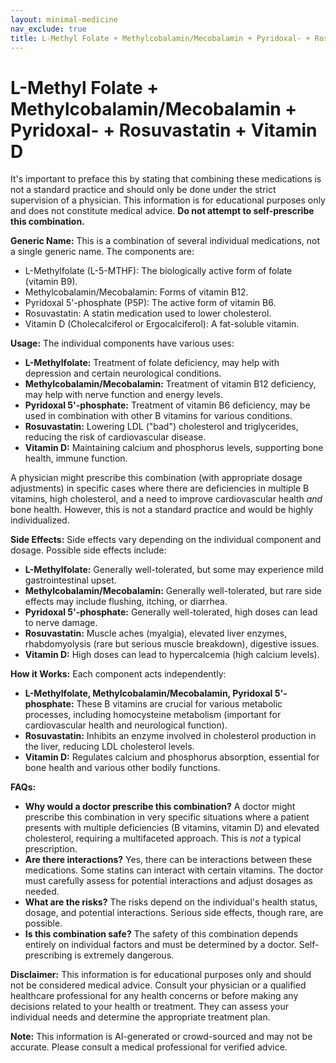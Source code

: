 ```yaml
---
layout: minimal-medicine
nav_exclude: true
title: L-Methyl Folate + Methylcobalamin/Mecobalamin + Pyridoxal- + Rosuvastatin + Vitamin D
---
```


# L-Methyl Folate + Methylcobalamin/Mecobalamin + Pyridoxal- + Rosuvastatin + Vitamin D

It's important to preface this by stating that combining these medications is not a standard practice and should only be done under the strict supervision of a physician.  This information is for educational purposes only and does not constitute medical advice.  **Do not attempt to self-prescribe this combination.**

**Generic Name:**  This is a combination of several individual medications, not a single generic name.  The components are:

* L-Methylfolate (L-5-MTHF):  The biologically active form of folate (vitamin B9).
* Methylcobalamin/Mecobalamin:  Forms of vitamin B12.
* Pyridoxal 5'-phosphate (P5P):  The active form of vitamin B6.
* Rosuvastatin: A statin medication used to lower cholesterol.
* Vitamin D (Cholecalciferol or Ergocalciferol): A fat-soluble vitamin.

**Usage:**  The individual components have various uses:

* **L-Methylfolate:** Treatment of folate deficiency, may help with depression and certain neurological conditions.
* **Methylcobalamin/Mecobalamin:** Treatment of vitamin B12 deficiency, may help with nerve function and energy levels.
* **Pyridoxal 5'-phosphate:** Treatment of vitamin B6 deficiency, may be used in combination with other B vitamins for various conditions.
* **Rosuvastatin:** Lowering LDL ("bad") cholesterol and triglycerides, reducing the risk of cardiovascular disease.
* **Vitamin D:** Maintaining calcium and phosphorus levels, supporting bone health, immune function.


A physician might prescribe this combination (with appropriate dosage adjustments) in specific cases where there are deficiencies in multiple B vitamins, high cholesterol, and a need to improve cardiovascular health *and* bone health.  However, this is not a standard practice and would be highly individualized.

**Side Effects:** Side effects vary depending on the individual component and dosage.  Possible side effects include:

* **L-Methylfolate:**  Generally well-tolerated, but some may experience mild gastrointestinal upset.
* **Methylcobalamin/Mecobalamin:**  Generally well-tolerated, but rare side effects may include flushing, itching, or diarrhea.
* **Pyridoxal 5'-phosphate:**  Generally well-tolerated, high doses can lead to nerve damage.
* **Rosuvastatin:** Muscle aches (myalgia), elevated liver enzymes, rhabdomyolysis (rare but serious muscle breakdown), digestive issues.
* **Vitamin D:**  High doses can lead to hypercalcemia (high calcium levels).


**How it Works:** Each component acts independently:

* **L-Methylfolate, Methylcobalamin/Mecobalamin, Pyridoxal 5'-phosphate:** These B vitamins are crucial for various metabolic processes, including homocysteine metabolism (important for cardiovascular health and neurological function).
* **Rosuvastatin:** Inhibits an enzyme involved in cholesterol production in the liver, reducing LDL cholesterol levels.
* **Vitamin D:** Regulates calcium and phosphorus absorption, essential for bone health and various other bodily functions.


**FAQs:**

* **Why would a doctor prescribe this combination?**  A doctor might prescribe this combination in very specific situations where a patient presents with multiple deficiencies (B vitamins, vitamin D) and elevated cholesterol,  requiring a multifaceted approach.  This is *not* a typical prescription.
* **Are there interactions?** Yes, there can be interactions between these medications. Some statins can interact with certain vitamins. The doctor must carefully assess for potential interactions and adjust dosages as needed.
* **What are the risks?**  The risks depend on the individual's health status, dosage, and potential interactions.  Serious side effects, though rare, are possible.
* **Is this combination safe?**  The safety of this combination depends entirely on individual factors and must be determined by a doctor. Self-prescribing is extremely dangerous.


**Disclaimer:** This information is for educational purposes only and should not be considered medical advice. Consult your physician or a qualified healthcare professional for any health concerns or before making any decisions related to your health or treatment.  They can assess your individual needs and determine the appropriate treatment plan.


**Note:** This information is AI-generated or crowd-sourced and may not be accurate. Please consult a medical professional for verified advice.